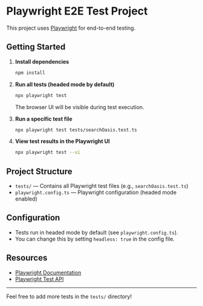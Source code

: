 # Playwright E2E Test Project

This project uses [Playwright](https://playwright.dev/) for end-to-end testing.

## Getting Started

1. **Install dependencies**
   ```sh
   npm install
   ```

2. **Run all tests (headed mode by default)**
   ```sh
   npx playwright test
   ```
   The browser UI will be visible during test execution.

3. **Run a specific test file**
   ```sh
   npx playwright test tests/searchOasis.test.ts
   ```

4. **View test results in the Playwright UI**
   ```sh
   npx playwright test --ui
   ```

## Project Structure

- `tests/` — Contains all Playwright test files (e.g., `searchOasis.test.ts`)
- `playwright.config.ts` — Playwright configuration (headed mode enabled)

## Configuration

- Tests run in headed mode by default (see `playwright.config.ts`).
- You can change this by setting `headless: true` in the config file.

## Resources
- [Playwright Documentation](https://playwright.dev/docs/intro)
- [Playwright Test API](https://playwright.dev/docs/api/class-test)

---

Feel free to add more tests in the `tests/` directory!
